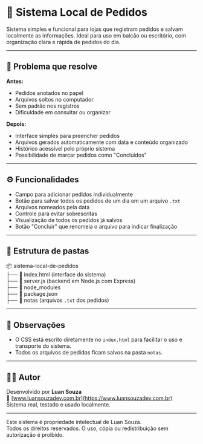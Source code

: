 # 🛒 Sistema Local de Pedidos

Sistema simples e funcional para lojas que registram pedidos e salvam localmente as informações. Ideal para uso em balcão ou escritório, com organização clara e rápida de pedidos do dia.

---

## 🚩 Problema que resolve

**Antes:**
- Pedidos anotados no papel
- Arquivos soltos no computador
- Sem padrão nos registros
- Dificuldade em consultar ou organizar

**Depois:**
- Interface simples para preencher pedidos
- Arquivos gerados automaticamente com data e conteúdo organizado
- Histórico acessível pelo próprio sistema
- Possibilidade de marcar pedidos como "Concluídos"

---

## ⚙️ Funcionalidades

- Campo para adicionar pedidos individualmente
- Botão para salvar todos os pedidos de um dia em um arquivo `.txt`
- Arquivos nomeados pela data
- Controle para evitar sobrescritas
- Visualização de todos os pedidos já salvos
- Botão "Concluir" que renomeia o arquivo para indicar finalização

---

## 🧱 Estrutura de pastas

📦 sistema-local-de-pedidos  
├── 📄 index.html (interface do sistema)  
├── 📄 server.js (backend em Node.js com Express)  
├── 📁 node_modules  
├── 📄 package.json  
├── 📁 notas (arquivos `.txt` dos pedidos)

---

## 📌 Observações

- O CSS está escrito diretamente no `index.html` para facilitar o uso e transporte do sistema.
- Todos os arquivos de pedidos ficam salvos na pasta `notas`.

---

## 🧑‍💻 Autor

Desenvolvido por **Luan Souza**  
🔗 [www.luansouzadev.com.br](https://www.luansouzadev.com.br)  
Sistema real, testado e usado localmente.

---

Este sistema é propriedade intelectual de Luan Souza.  
Todos os direitos reservados. O uso, cópia ou redistribuição sem autorização é proibido.
